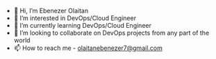 - 👋 Hi, I’m Ebenezer Olaitan
- 👀 I’m interested in DevOps/Cloud Engineer
- 🌱 I’m currently learning DevOps/Cloud Engineer
- 💞️ I’m looking to collaborate on DevOps projects from any part of the world
- 📫 How to reach me - olaitanebenezer7@gmail.com

<!---
elolatan/elolatan is a ✨ special ✨ repository because its `README.md` (this file) appears on your GitHub profile.
You can click the Preview link to take a look at your changes.
--->
